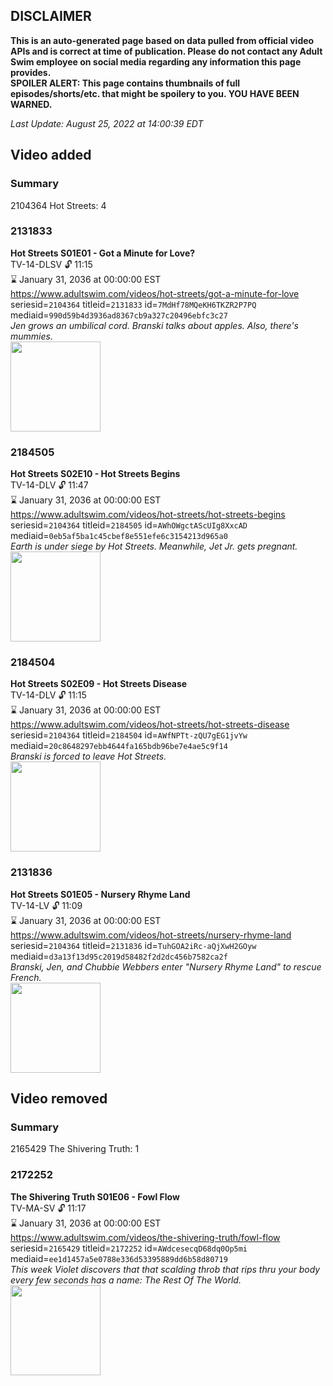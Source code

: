 ## DISCLAIMER
**This is an auto-generated page based on data pulled from official video APIs and is correct at time of publication. Please do not contact any Adult Swim employee on social media regarding any information this page provides.**  
**SPOILER ALERT: This page contains thumbnails of full episodes/shorts/etc. that might be spoilery to you. YOU HAVE BEEN WARNED.**  

_Last Update: August 25, 2022 at 14:00:39 EDT_
## Video added
### Summary
2104364 Hot Streets: 4  
### 2131833
**Hot Streets S01E01 - Got a Minute for Love?**  
TV-14-DLSV 🔓 11:15  
⌛ January 31, 2036 at 00:00:00 EST  
https://www.adultswim.com/videos/hot-streets/got-a-minute-for-love  
seriesid=`2104364` titleid=`2131833` id=`7MdHf78MQeKH6TKZR2P7PQ` mediaid=`990d59b4d3936ad8367cb9a327c20496ebfc3c27`  
_Jen grows an umbilical cord. Branski talks about apples. Also, there's mummies._  
<a href="https://media.cdn.adultswim.com/uploads/20200305/thumbnails/2_20351444154-hotstreets_102_dup-20180105.jpg"><img src="https://media.cdn.adultswim.com/uploads/20200305/thumbnails/2_20351444154-hotstreets_102_dup-20180105.jpg" height="144px" /></a>
### 2184505
**Hot Streets S02E10 - Hot Streets Begins**  
TV-14-DLV 🔓 11:47  
⌛ January 31, 2036 at 00:00:00 EST  
https://www.adultswim.com/videos/hot-streets/hot-streets-begins  
seriesid=`2104364` titleid=`2184505` id=`AWhOWgctAScUIg8XxcAD` mediaid=`0eb5af5ba1c45cbef8e551efe6c3154213d965a0`  
_Earth is under siege by Hot Streets. Meanwhile, Jet Jr. gets pregnant._  
<a href="https://media.cdn.adultswim.com/uploads/20200305/thumbnails/2_20351531460-hotstreets_210_dup-20190115.jpg"><img src="https://media.cdn.adultswim.com/uploads/20200305/thumbnails/2_20351531460-hotstreets_210_dup-20190115.jpg" height="144px" /></a>
### 2184504
**Hot Streets S02E09 - Hot Streets Disease**  
TV-14-DLV 🔓 11:15  
⌛ January 31, 2036 at 00:00:00 EST  
https://www.adultswim.com/videos/hot-streets/hot-streets-disease  
seriesid=`2104364` titleid=`2184504` id=`AWfNPTt-zQU7gEG1jvYw` mediaid=`20c8648297ebb4644fa165bdb96be7e4ae5c9f14`  
_Branski is forced to leave Hot Streets._  
<a href="https://media.cdn.adultswim.com/uploads/20200305/thumbnails/2_20351531249-hotstreets_209_dup-20190115.jpg"><img src="https://media.cdn.adultswim.com/uploads/20200305/thumbnails/2_20351531249-hotstreets_209_dup-20190115.jpg" height="144px" /></a>
### 2131836
**Hot Streets S01E05 - Nursery Rhyme Land**  
TV-14-LV 🔓 11:09  
⌛ January 31, 2036 at 00:00:00 EST  
https://www.adultswim.com/videos/hot-streets/nursery-rhyme-land  
seriesid=`2104364` titleid=`2131836` id=`TuhGOA2iRc-aQjXwH2GOyw` mediaid=`d3a13f13d95c2019d58482f2d2dc456b7582ca2f`  
_Branski, Jen, and Chubbie Webbers enter "Nursery Rhyme Land" to rescue French._  
<a href="https://media.cdn.adultswim.com/uploads/20200305/thumbnails/2_20351519107-HotStreets_105_dup-20170908.jpg"><img src="https://media.cdn.adultswim.com/uploads/20200305/thumbnails/2_20351519107-HotStreets_105_dup-20170908.jpg" height="144px" /></a>
## Video removed
### Summary
2165429 The Shivering Truth: 1  
### 2172252
**The Shivering Truth S01E06 - Fowl Flow**  
TV-MA-SV 🔓 11:17  
⌛ January 31, 2036 at 00:00:00 EST  
https://www.adultswim.com/videos/the-shivering-truth/fowl-flow  
seriesid=`2165429` titleid=`2172252` id=`AWdcesecqD68dq0Op5mi` mediaid=`ee1d1457a5e0788e336d53395889dd6b58d80719`  
_This week Violet discovers that that scalding throb that rips thru your body every few seconds has a name:  The Rest Of The World._  
<a href="https://i.cdn.turner.com/adultswim/big/image-upload/thumbnails/thumb-2_image-154352543980519.jpg"><img src="https://i.cdn.turner.com/adultswim/big/image-upload/thumbnails/thumb-2_image-154352543980519.jpg" height="144px" /></a>
